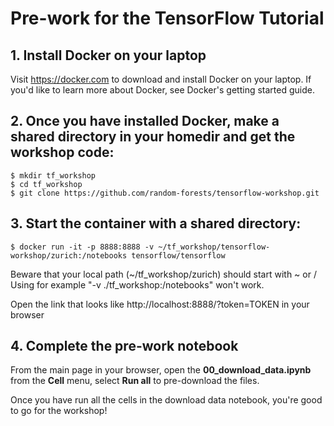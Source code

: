 # Pre-work for the TensorFlow Tutorial

## 1. Install Docker on your laptop

Visit https://docker.com to download and install Docker on your laptop. If you'd like to learn more about Docker, see Docker's getting started guide.

## 2. Once you have installed Docker, make a shared directory in your homedir and get the workshop code:

    $ mkdir tf_workshop
    $ cd tf_workshop
    $ git clone https://github.com/random-forests/tensorflow-workshop.git

## 3. Start the container with a shared directory:

    $ docker run -it -p 8888:8888 -v ~/tf_workshop/tensorflow-workshop/zurich:/notebooks tensorflow/tensorflow 

Beware that your local path (~/tf_workshop/zurich) should start with ~ or /
Using for example "-v ./tf_workshop:/notebooks" won't work.
 
Open the link that looks like ht&#8203;tp://localhost:8888/?token=TOKEN in your browser

## 4. Complete the pre-work notebook

From the main page in your browser, open the **00_download_data.ipynb** from the **Cell** menu, select **Run all** to pre-download the files.

Once you have run all the cells in the download data notebook, you're good to go for the workshop!
